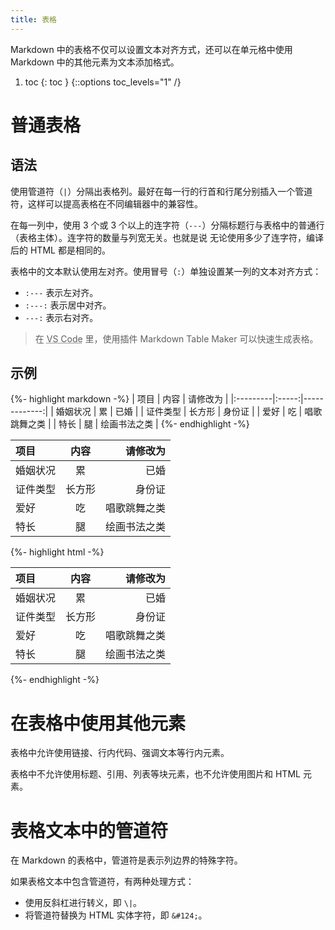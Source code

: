 ```yaml
---
title: 表格
---
```


Markdown 中的表格不仅可以设置文本对齐方式，还可以在单元格中使用 Markdown 中的其他元素为文本添加格式。

1. toc
{: toc }
{::options toc_levels="1" /}

# 普通表格

## 语法

使用管道符（`|`）分隔出表格列。最好在每一行的行首和行尾分别插入一个管道符，这样可以提高表格在不同编辑器中的兼容性。

在每一列中，使用 3 个或 3 个以上的连字符（`---`）分隔标题行与表格中的普通行（表格主体）。连字符的数量与列宽无关。也就是说 无论使用多少了连字符，编译后的 HTML 都是相同的。

表格中的文本默认使用左对齐。使用冒号（`:`）单独设置某一列的文本对齐方式：

- `:---` 表示左对齐。
- `:---:` 表示居中对齐。
- `---:` 表示右对齐。

> 在 <abbr title="Visual Studio Code">VS Code</abbr> 里，使用插件 Markdown Table Maker 可以快速生成表格。

## 示例

{%- highlight markdown -%}
| 项目     |  内容  |     请修改为 |
|:---------|:-----:|-------------:|
| 婚姻状况 |   累   |         已婚 |
| 证件类型 | 长方形 |       身份证 |
| 爱好     |   吃   | 唱歌跳舞之类 |
| 特长     |   腿   | 绘画书法之类 |
{%- endhighlight -%}

<div class='exmp'>
  <div class='exmp-container'>
    <table>
      <thead>
        <tr>
          <th style="text-align:left">项目</th>
          <th style="text-align:center">内容</th>
          <th style="text-align:right">请修改为</th>
        </tr>
      </thead>
      <tbody>
        <tr>
          <td style="text-align:left">婚姻状况</td>
          <td style="text-align:center">累</td>
          <td style="text-align:right">已婚</td>
        </tr>
        <tr>
          <td style="text-align:left">证件类型</td>
          <td style="text-align:center">长方形</td>
          <td style="text-align:right">身份证</td>
        </tr>
        <tr>
          <td style="text-align:left">爱好</td>
          <td style="text-align:center">吃</td>
          <td style="text-align:right">唱歌跳舞之类</td>
        </tr>
        <tr>
          <td style="text-align:left">特长</td>
          <td style="text-align:center">腿</td>
          <td style="text-align:right">绘画书法之类</td>
        </tr>
      </tbody>
    </table>
  </div>
</div>

{%- highlight html -%}
<table>
  <thead>
    <tr>
      <th style="text-align:left">项目</th>
      <th style="text-align:center">内容</th>
      <th style="text-align:right">请修改为</th>
    </tr>
  </thead>
  <tbody>
    <tr>
      <td style="text-align:left">婚姻状况</td>
      <td style="text-align:center">累</td>
      <td style="text-align:right">已婚</td>
    </tr>
    <tr>
      <td style="text-align:left">证件类型</td>
      <td style="text-align:center">长方形</td>
      <td style="text-align:right">身份证</td>
    </tr>
    <tr>
      <td style="text-align:left">爱好</td>
      <td style="text-align:center">吃</td>
      <td style="text-align:right">唱歌跳舞之类</td>
    </tr>
    <tr>
      <td style="text-align:left">特长</td>
      <td style="text-align:center">腿</td>
      <td style="text-align:right">绘画书法之类</td>
    </tr>
  </tbody>
</table>
{%- endhighlight -%}

# 在表格中使用其他元素

表格中允许使用链接、行内代码、强调文本等行内元素。

表格中不允许使用标题、引用、列表等块元素，也不允许使用图片和 HTML 元素。

# 表格文本中的管道符

在 Markdown 的表格中，管道符是表示列边界的特殊字符。

如果表格文本中包含管道符，有两种处理方式：

- 使用反斜杠进行转义，即 `\|`。
- 将管道符替换为 HTML 实体字符，即 `&#124;`。




